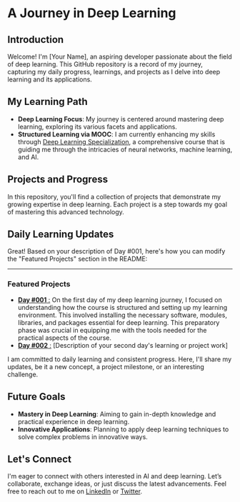 # A Journey in Deep Learning

## Introduction

Welcome! I'm [Your Name], an aspiring developer passionate about the field of deep learning. This GitHub repository is a record of my journey, capturing my daily progress, learnings, and projects as I delve into deep learning and its applications.

## My Learning Path

- **Deep Learning Focus**: My journey is centered around mastering deep learning, exploring its various facets and applications.
- **Structured Learning via MOOC**: I am currently enhancing my skills through [Deep Learning Specialization](https://www.udemy.com/course/deeplearning_x/), a comprehensive course that is guiding me through the intricacies of neural networks, machine learning, and AI.

## Projects and Progress

In this repository, you'll find a collection of projects that demonstrate my growing expertise in deep learning. Each project is a step towards my goal of mastering this advanced technology.

## Daily Learning Updates

Great! Based on your description of Day #001, here's how you can modify the "Featured Projects" section in the README:

---

### Featured Projects

- [**Day #001** :]() On the first day of my deep learning journey, I focused on understanding how the course is structured and setting up my learning environment. This involved installing the necessary software, modules, libraries, and packages essential for deep learning. This preparatory phase was crucial in equipping me with the tools needed for the practical aspects of the course.
- [**Day #002** :](Projects/Day_002/) [Description of your second day's learning or project work]

I am committed to daily learning and consistent progress. Here, I'll share my updates, be it a new concept, a project milestone, or an interesting challenge.

## Future Goals

- **Mastery in Deep Learning**: Aiming to gain in-depth knowledge and practical experience in deep learning.
- **Innovative Applications**: Planning to apply deep learning techniques to solve complex problems in innovative ways.

## Let's Connect

I'm eager to connect with others interested in AI and deep learning. Let’s collaborate, exchange ideas, or just discuss the latest advancements. Feel free to reach out to me on [LinkedIn](Your-LinkedIn-URL) or [Twitter](Your-Twitter-URL).
